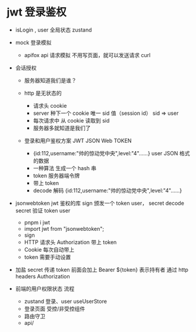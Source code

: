 # jwt 登录鉴权

- isLogin , user 全局状态 zustand
- mock 登录模拟

  - apifox api 请求模拟
    不用写页面，就可以发送请求
    curl

- 会话授权

  - 服务器知道我们是谁？
  - http 是无状态的

    - 请求头 cookie
    - server 种下一个 cookie 唯一 sid 值（session id） sid => user
    - 每次请求中 从 cookie 读取到 sid
    - 服务器多就知道是我们了

  - 登录和用户鉴权方案 JWT JSON Web TOKEN
    - {id:112,username:"帅的惊动党中央",level:"4"......} user JSON 格式的数据
    - 一种算法 生成一个 hash 串
    - token 服务器端令牌
    - 带上 token
    - decode 解码
      {id:112,username:"帅的惊动党中央",level:"4"......}

- jsonwebtoken
  jwt 鉴权的库
  sign 颁发一个 token user， secret
  decode secret 验证 token user

  - pnpm i jwt
  - import jwt from "jsonwebtoken";
  - sign
  - HTTP 请求头 Authorization 带上 token
  - Cookie 每次自动带上
  - token 需要手动设置

- 加盐
  secret
  传递 token 前面会加上 Bearer ${token} 表示持有者
  通过 http headers Authorization

- 前端的用户权限状态 流程
  - zustand
    登录、user useUserStore
  - 登录页面
    受控/非受控组件
  - 路由守卫
  - api/